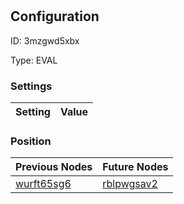# <nil>
## Configuration
ID:  3mzgwd5xbx

Type: EVAL 


### Settings
| Setting | Value  |
| :------------------------ | ---------------------------------------- |
 




### Position
| Previous Nodes | Future Nodes |
| :------------- | ------------ |
| [wurft65sg6](./wurft65sg6.md) | [rblpwgsav2](./rblpwgsav2.md) |